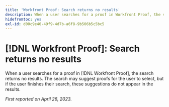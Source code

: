 ```yaml
---
title: 'Workfront Proof: Search returns no results'
description: When a user searches for a proof in Workfront Proof, the search retuens no results. The search may suggest proofs for the user to select, but if the user finishes their search, these suggestions do not appear in the results.
hidefromtoc: yes
exl-id: d00c9e40-49f9-4d7b-a6f8-9b506b5c5bc5
---
```

# [!DNL Workfront Proof]: Search returns no results

When a user searches for a proof in [!DNL Workfront Proof], the search returns no results. The search may suggest proofs for the user to select, but if the user finishes their search, these suggestions do not appear in the results.

_First reported on April 26, 2023._
